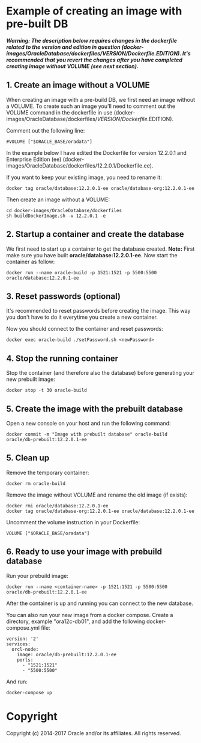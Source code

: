 # Example of creating an image with pre-built DB
***Warning: The description below requires changes in the dockerfile related to the version and edition in question (docker-images/OracleDatabase/dockerfiles/$VERSION/Dockerfile.$EDITION). It's recommended that you revert the changes after you have completed creating image without VOLUME (see next section).***

## 1. Create an image without a VOLUME

When creating an image with a pre-build DB, we first need an image without a VOLUME. To create such an image you'll need to comment out the VOLUME command in the dockerfile in use (docker-images/OracleDatabase/dockerfiles/$VERSION/Dockerfile.$EDITION).

Comment out the following line:
```
#VOLUME ["$ORACLE_BASE/oradata"]
```
In the example below I have edited the Dockerfile for version 12.2.0.1 and Enterprise Edition (ee) (docker-images/OracleDatabase/dockerfiles/12.2.0.1/Dockerfile.ee).

If you want to keep your existing image, you need to rename it:
```
docker tag oracle/database:12.2.0.1-ee oracle/database-org:12.2.0.1-ee
```

Then create an image without a VOLUME:
```
cd docker-images/OracleDatabase/dockerfiles
sh buildDockerImage.sh -v 12.2.0.1 -e
```

## 2. Startup a container and create the database

We first need to start up a container to get the database created.
**Note:**  First make sure you have built **oracle/database:12.2.0.1-ee**. 
Now start the container as follow:
```
docker run --name oracle-build -p 1521:1521 -p 5500:5500 oracle/database:12.2.0.1-ee
```

## 3. Reset passwords (optional)

It's recommended to reset passwords before creating the image. This way you don't have to do it everytime you create a new container.

Now you should connect to the container and reset passwords:
```
docker exec oracle-build ./setPassword.sh <newPassword>
```
## 4. Stop the running container

Stop the container (and therefore also the database) before generating your new prebuilt image:
```
docker stop -t 30 oracle-build
```

## 5. Create the image with the prebuilt database

Open a new console on your host and run the following command:
```
docker commit -m "Image with prebuilt database" oracle-build oracle/db-prebuilt:12.2.0.1-ee
```

## 5. Clean up

Remove the temporary container:
```
docker rm oracle-build
```
Remove the image without VOLUME and rename the old image (if exists):
```
docker rmi oracle/database:12.2.0.1-ee
docker tag oracle/database-org:12.2.0.1-ee oracle/database:12.2.0.1-ee
```

Uncomment the volume instruction in your Dockerfile:
```
VOLUME ["$ORACLE_BASE/oradata"]
```
## 6. Ready to use your image with prebuild database

Run your prebuild image:

```
docker run --name <container-name> -p 1521:1521 -p 5500:5500 oracle/db-prebuilt:12.2.0.1-ee
```

After the container is up and running you can connect to the new database.

You can also run your new image from a docker compose.
Create a directory, example "ora12c-db01", and add the following docker-compose.yml file:
```
version: '2'
services:
  orcl-node:
    image: oracle/db-prebuilt:12.2.0.1-ee
    ports:
      - "1521:1521"
      - "5500:5500"
```
And run:
```
docker-compose up
```

# Copyright
Copyright (c) 2014-2017 Oracle and/or its affiliates. All rights reserved.
